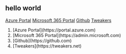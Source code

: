 ## hello world

[Azure Portal](https://portal.azure.com)
[Microsoft 365 Portal](https://admin.microsoft.com)
[Github](https://github.com)
[Tweakers](https://tweakers.net)

<html>
        <ol>
            <li>[Azure Portal](https://portal.azure.com)</li>
            <li>[Microsoft 365 Portal](https://admin.microsoft.com)</li>
            <li>[Github](https://github.com)</li>
            <li>[Tweakers](https://tweakers.net)</li>
        </ol>
</html>

